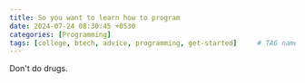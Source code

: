 ```yaml
---
title: So you want to learn how to program
date: 2024-07-24 08:30:45 +0530
categories: [Programming]
tags: [college, btech, advice, programming, get-started]     # TAG names should always be lowercase
---
```


Don't do drugs.